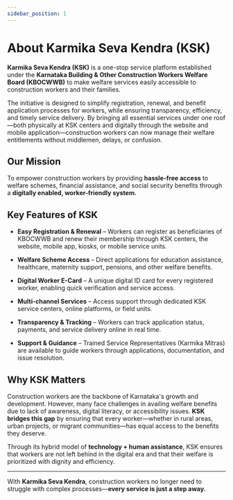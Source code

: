```yaml
---
sidebar_position: 1
---
```


# About Karmika Seva Kendra (KSK)

**Karmika Seva Kendra (KSK)** is a one-stop service platform established under the **Karnataka Building & Other Construction Workers Welfare Board (KBOCWWB)** to make welfare services easily accessible to construction workers and their families.

The initiative is designed to simplify registration, renewal, and benefit application processes for workers, while ensuring transparency, efficiency, and timely service delivery. By bringing all essential services under one roof—both physically at KSK centers and digitally through the website and mobile application—construction workers can now manage their welfare entitlements without middlemen, delays, or confusion.

## Our Mission

To empower construction workers by providing **hassle-free access** to welfare schemes, financial assistance, and social security benefits through a **digitally enabled, worker-friendly system.**

## Key Features of KSK

- **Easy Registration & Renewal** – Workers can register as beneficiaries of KBOCWWB and renew their membership through KSK centers, the website, mobile app, kiosks, or mobile service units.

- **Welfare Scheme Access** – Direct applications for education assistance, healthcare, maternity support, pensions, and other welfare benefits.

- **Digital Worker E-Card** – A unique digital ID card for every registered worker, enabling quick verification and service access.

- **Multi-channel Services** – Access support through dedicated KSK service centers, online platforms, or field units.

- **Transparency & Tracking** – Workers can track application status, payments, and service delivery online in real time.

- **Support & Guidance** – Trained Service Representatives (Karmika Mitras) are available to guide workers through applications, documentation, and issue resolution.

## Why KSK Matters

Construction workers are the backbone of Karnataka's growth and development. However, many face challenges in availing welfare benefits due to lack of awareness, digital literacy, or accessibility issues. **KSK bridges this gap** by ensuring that every worker—whether in rural areas, urban projects, or migrant communities—has equal access to the benefits they deserve.

Through its hybrid model of **technology + human assistance**, KSK ensures that workers are not left behind in the digital era and that their welfare is prioritized with dignity and efficiency.

---

With **Karmika Seva Kendra**, construction workers no longer need to struggle with complex processes—**every service is just a step away.**
